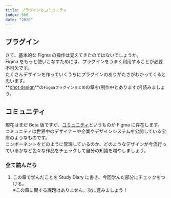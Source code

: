 ```yaml
---
title: プラグインとコミュニティ
index: 560
date: "2020"
---
```


## プラグイン

さて、基本的な Figma の操作は覚えてきたのではないでしょうか。  
Figma をもっと使いこなすためには、プラグインをうまく利用することが必要不可欠です。  
たくさんデザインを作っていくうちにプラグインのありがたさがわかってくると思います。  
**[chot design](https://chot.design/figma-plugin-matome/)**の`Figmaプラグインまとめ`の章を(制作中とありますが)読みましょう。

## コミュニティ

現在はまだ Beta 版ですが、[コミュニティ](https://www.figma.com/community/design_systems)というものが Figma に存在します。  
コミュニティは世界中のデザイナーや企業やデザインシステムを公開している宝庫のようなものです。  
コンポーネントをどのように管理しているのか、どのようなデザインが今流行っているかなど色々な作品をチェックして自分の知識を増やしましょう。

### 全て読んだら

1. この章で学んだことを Study Diary に書き、今回学んだ部分にチェックをつける。  
   ※この章に関する課題はありません。次に進みましょう！
